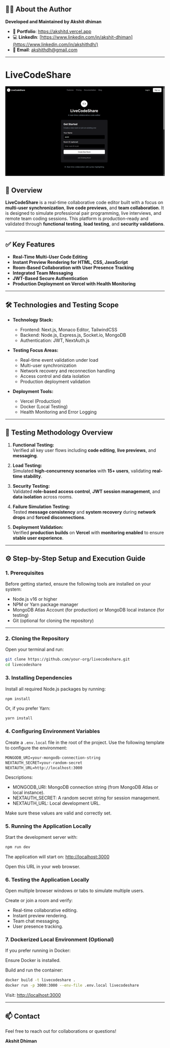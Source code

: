 ## 👨‍💻 About the Author

**Developed and Maintained by Akshit dhiman**

- 💼 **Portfolio**: https://akshitd.vercel.app
- 💻 **LinkedIn**: [https://www.linkedin.com/in/akshit-dhiman](https://www.linkedin.com/in/akshithdh/)
- 📧 **Email**: [akshithdh@gmail.com](mailto:akshithdh@gmail.com)
---

# LiveCodeShare
![LiveCodeShare Screenshot](./assets/page1.png)

## 🧪 Overview

**LiveCodeShare** is a real-time collaborative code editor built with a focus on **multi-user synchronization**, **live code previews**, and **team collaboration**. It is designed to simulate professional pair programming, live interviews, and remote team coding sessions. This platform is production-ready and validated through **functional testing**, **load testing**, and **security validations**.

---

## ✅ Key Features

- **Real-Time Multi-User Code Editing**
- **Instant Preview Rendering for HTML, CSS, JavaScript**
- **Room-Based Collaboration with User Presence Tracking**
- **Integrated Team Messaging**
- **JWT-Based Secure Authentication**
- **Production Deployment on Vercel with Health Monitoring**

---

## 🛠️ Technologies and Testing Scope

- **Technology Stack:**  
  - Frontend: Next.js, Monaco Editor, TailwindCSS  
  - Backend: Node.js, Express.js, Socket.io, MongoDB  
  - Authentication: JWT, NextAuth.js

- **Testing Focus Areas:**  
  - Real-time event validation under load  
  - Multi-user synchronization  
  - Network recovery and reconnection handling  
  - Access control and data isolation  
  - Production deployment validation

- **Deployment Tools:**  
  - Vercel (Production)  
  - Docker (Local Testing)  
  - Health Monitoring and Error Logging

---

## 🧪 Testing Methodology Overview

1. **Functional Testing:**  
   Verified all key user flows including **code editing**, **live previews**, and **messaging**.

2. **Load Testing:**  
   Simulated **high-concurrency scenarios** with **15+ users**, validating **real-time stability**.

3. **Security Testing:**  
   Validated **role-based access control**, **JWT session management**, and **data isolation** across rooms.

4. **Failure Simulation Testing:**  
   Tested **message consistency** and **system recovery** during **network drops** and **forced disconnections**.

5. **Deployment Validation:**  
   Verified **production builds** on **Vercel** with **monitoring enabled** to ensure **stable user experience**.

---

## ⚙️ Step-by-Step Setup and Execution Guide

### 1. Prerequisites
Before getting started, ensure the following tools are installed on your system:

- Node.js v16 or higher
- NPM or Yarn package manager
- MongoDB Atlas Account (for production) or MongoDB local instance (for testing)
- Git (optional for cloning the repository)

---

### 2. Cloning the Repository

Open your terminal and run:

```bash
git clone https://github.com/your-org/livecodeshare.git
cd livecodeshare
```

### 3. Installing Dependencies

Install all required Node.js packages by running:

```bash
npm install
```

Or, if you prefer Yarn:

```bash
yarn install
```

### 4. Configuring Environment Variables

Create a `.env.local` file in the root of the project. Use the following template to configure the environment:

```
MONGODB_URI=your-mongodb-connection-string
NEXTAUTH_SECRET=your-random-secret
NEXTAUTH_URL=http://localhost:3000
```

Descriptions:
- MONGODB_URI: MongoDB connection string (from MongoDB Atlas or local instance).
- NEXTAUTH_SECRET: A random secret string for session management.
- NEXTAUTH_URL: Local development URL.

Make sure these values are valid and correctly set.

### 5. Running the Application Locally

Start the development server with:

```bash
npm run dev
```

The application will start on: [http://localhost:3000](http://localhost:3000)

Open this URL in your web browser.

### 6. Testing the Application Locally

Open multiple browser windows or tabs to simulate multiple users.

Create or join a room and verify:
- Real-time collaborative editing.
- Instant preview rendering.
- Team chat messaging.
- User presence tracking.

### 7. Dockerized Local Environment (Optional)

If you prefer running in Docker:

Ensure Docker is installed.

Build and run the container:

```bash
docker build -t livecodeshare .
docker run -p 3000:3000 --env-file .env.local livecodeshare
```

Visit: [http://localhost:3000](http://localhost:3000)

---

## 📫 Contact  
Feel free to reach out for collaborations or questions!

**Akshit Dhiman**

